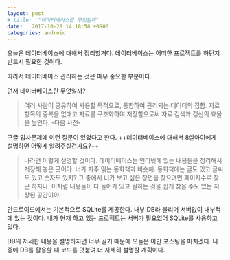 ```yaml
---
layout: post
# title:  "데이터베이스란 무엇일까"
date:   2017-10-28 14:18:58 +0900
categories: android
---
```

오늘은 데이터베이스에 대해서 정리할거다.
데이터베이스는 어떠한 프로젝트를 하던지 반드시 필요한 것이다.

따라서 데이터베이스 관리하는 것은 매우 중요한 부분이다.

먼저 데이터베이스란 무엇일까?
>여러 사람이 공유하여 사용할 목적으로, 통합하여 관리되는 데이터의 집합.
자료 항목의 중복을 없애고 자료를 구조화하여 저장함으로써 자료 검색과 갱신의 효율을 높인다.
-다음 사전-

구글 입사문제에 이런 질문이 있었다고 한다.
++데이터베이스에 대해서 8살아이에게 설명하면 어떻게 알려주실건가요?++
>나라면 이렇게 설명할 것이다.
데이터베이스는 인터넷에 있는 내용들을 정리해서 저장해 놓은 곳이야.
너가 자주 읽는 동화책과 비슷해.
동화책에는 글도 있고 글씨도 있고 숫자도 있지?
그 중에서 너가 보고 싶은 장면을 찾으려면 페이지수로 찾곤 하자나.
이처럼 내용들이 다 들어가 있고 원하는 것을 쉽게 찾을 수도 있는 저장된 공간이야.

안드로이드에서는 기본적으로 SQLite를 제공한다.
내부 DB라 불리며 서버없이 내부적에 있는 것이다.
내가 현재 하고 있는 프로젝트는 서버가 필요없어 SQLite를 사용하고 있다.

DB의 저세한 내용을 설명하자면 너무 길기 때문에 오늘은 이만 포스팅을 마치겠다.
나중에 DB를 활용할 때 코드를 덧붙여 더 자세히 설명할 계획이다.

[jekyll-gh]:   https://github.com/quarl894
